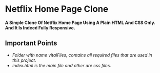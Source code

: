 # Netflix Home Page Clone

**A Simple Clone Of Netflix Home Page Using A Plain HTML And CSS Only. And It Is Indeed Fully Responsive.**

## Important Points

- _Folder with name vitalFiles, contains all required files that are used in this project._
- _index.html is the main file and other are css files._
